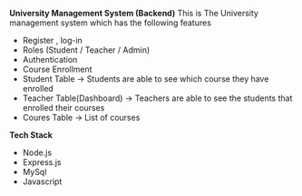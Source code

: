 **University Management System (Backend)**
This is The University management system which has the following features
- Register , log-in
- Roles (Student / Teacher / Admin)
- Authentication 
- Course Enrollment
- Student Table -> Students are able to see which course they have enrolled
- Teacher Table(Dashboard) -> Teachers are able to see the students that enrolled their courses
- Coures Table -> List of courses

**Tech Stack**
- Node.js
- Express.js
- MySql
- Javascript




  
